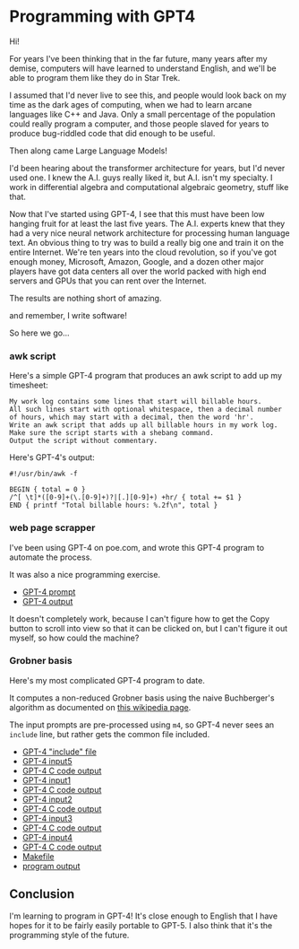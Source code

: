 
# Programming with GPT4

Hi!

For years I've been thinking that in the far future, many years after my demise,
computers will have learned to understand English, and we'll be able to program
them like they do in Star Trek.

I assumed that I'd never live to see this, and people would look back on my time
as the dark ages of computing, when we had to learn arcane languages like C++
and Java.  Only a small percentage of the population could really program a
computer, and those people slaved for years to produce bug-riddled code
that did enough to be useful.

Then along came Large Language Models!

I'd been hearing about the transformer architecture for years, but I'd never
used one.  I knew the A.I. guys really liked it, but A.I. isn't my specialty.
I work in differential algebra and computational algebraic geometry,
stuff like that.

Now that I've started using GPT-4, I see that this must have been low
hanging fruit for at least the last five years.  The A.I. experts knew
that they had a very nice neural network architecture for processing
human language text.  An obvious thing to try was to build a really
big one and train it on the entire Internet.  We're ten years into
the cloud revolution, so if you've got enough money, Microsoft,
Amazon, Google, and a dozen other major players have got data centers
all over the world packed with high end servers and GPUs that you can rent over
the Internet.

The results are nothing short of amazing.

and remember, I write software!

So here we go...

### awk script

Here's a simple GPT-4 program that produces an awk script to add up my timesheet:

```
My work log contains some lines that start will billable hours.
All such lines start with optional whitespace, then a decimal number of hours, which may start with a decimal, then the word 'hr'.
Write an awk script that adds up all billable hours in my work log.
Make sure the script starts with a shebang command.
Output the script without commentary.
```

Here's GPT-4's output:

```
#!/usr/bin/awk -f

BEGIN { total = 0 }
/^[ \t]*([0-9]+(\.[0-9]+)?|[.][0-9]+) +hr/ { total += $1 }
END { printf "Total billable hours: %.2f\n", total }
```

### web page scrapper

I've been using GPT-4 on poe.com, and wrote this GPT-4 program to automate the process.

It was also a nice programming exercise.

- [GPT-4 prompt](automate)
- [GPT-4 output](automate.out)

It doesn't completely work, because I can't figure how to get the Copy button to scroll
into view so that it can be clicked on, but I can't figure it out myself, so how could the machine?

### Grobner basis

Here's my most complicated GPT-4 program to date.

It computes a non-reduced Grobner basis using the naive Buchberger's algorithm
as documented on [this wikipedia page](wikipedia.org/Buchberger's_Algorithm).

The input prompts are pre-processed using `m4`, so GPT-4 never sees an
`include` line, but rather gets the common file included.

- [GPT-4 "include" file](common)
- [GPT-4 input5](input5)
- [GPT-4 C code output](input5.c)
- [GPT-4 input1](input1)
- [GPT-4 C code output](input1.c)
- [GPT-4 input2](input2)
- [GPT-4 C code output](input2.c)
- [GPT-4 input3](input3)
- [GPT-4 C code output](input3.c)
- [GPT-4 input4](input4)
- [GPT-4 C code output](input4.c)
- [Makefile](Makefile)
- [program output](gpt4.out)

## Conclusion

I'm learning to program in GPT-4!  It's close enough to English that I have
hopes for it to be fairly easily portable to GPT-5.  I also think that
it's the programming style of the future.
